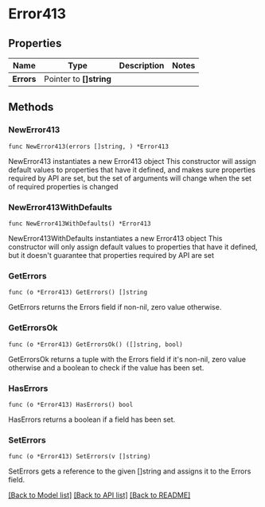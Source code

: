 # Error413

## Properties

Name | Type | Description | Notes
------------ | ------------- | ------------- | -------------
**Errors** | Pointer to **[]string** |  | 

## Methods

### NewError413

`func NewError413(errors []string, ) *Error413`

NewError413 instantiates a new Error413 object
This constructor will assign default values to properties that have it defined,
and makes sure properties required by API are set, but the set of arguments
will change when the set of required properties is changed

### NewError413WithDefaults

`func NewError413WithDefaults() *Error413`

NewError413WithDefaults instantiates a new Error413 object
This constructor will only assign default values to properties that have it defined,
but it doesn't guarantee that properties required by API are set

### GetErrors

`func (o *Error413) GetErrors() []string`

GetErrors returns the Errors field if non-nil, zero value otherwise.

### GetErrorsOk

`func (o *Error413) GetErrorsOk() ([]string, bool)`

GetErrorsOk returns a tuple with the Errors field if it's non-nil, zero value otherwise
and a boolean to check if the value has been set.

### HasErrors

`func (o *Error413) HasErrors() bool`

HasErrors returns a boolean if a field has been set.

### SetErrors

`func (o *Error413) SetErrors(v []string)`

SetErrors gets a reference to the given []string and assigns it to the Errors field.


[[Back to Model list]](../README.md#documentation-for-models) [[Back to API list]](../README.md#documentation-for-api-endpoints) [[Back to README]](../README.md)


